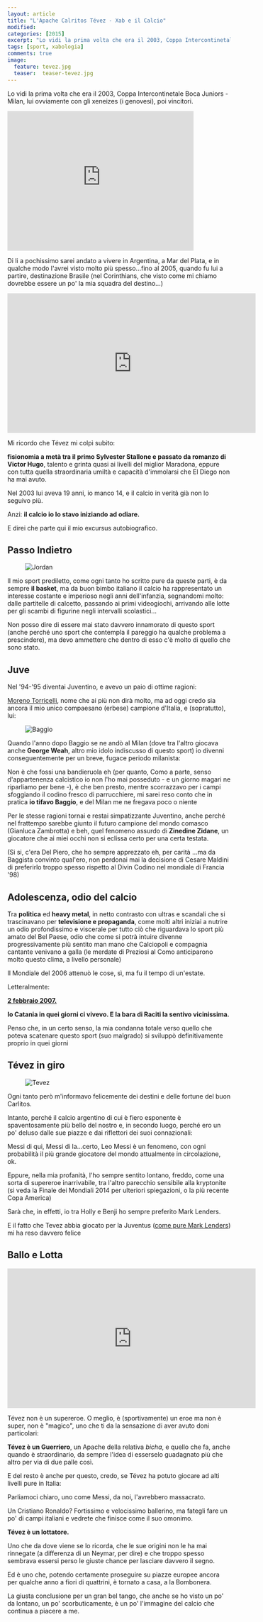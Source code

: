```yaml
---
layout: article
title: "L'Apache Calritos Tévez - Xab e il Calcio"
modified:
categories: [2015]
excerpt: "Lo vidi la prima volta che era il 2003, Coppa Intercontinetale Boca Juniors - Milan, lui ovviamente con gli xeneizes (i genovesi), poi vincitori."
tags: [sport, xabologia]
comments: true
image: 
  feature: tevez.jpg
  teaser:  teaser-tevez.jpg
---
```


Lo vidi la prima volta che era il 2003, Coppa Intercontinetale Boca Juniors - Milan, lui ovviamente con gli xeneizes (i genovesi), poi vincitori.

<iframe width="420" height="315" src="https://www.youtube.com/embed/WBYQrqKNbuw" frameborder="0" allowfullscreen></iframe>

Di li a pochissimo sarei andato a vivere in Argentina, a Mar del Plata, e in qualche modo l'avrei visto molto più spesso...fino al 2005, quando fu lui a partire, destinazione Brasile (nel Corinthians, che visto come mi chiamo dovrebbe essere un po' la mia squadra del destino...)

<iframe width="560" height="315" src="https://www.youtube.com/embed/nFiWRf9naoc" frameborder="0" allowfullscreen></iframe>

Mi ricordo che Tévez mi colpì subito: 

**fisionomia a metà tra il primo Sylvester Stallone e passato da romanzo di Victor Hugo**, talento e grinta quasi ai livelli del miglior Maradona, eppure con tutta quella straordinaria umiltà e capacità d'immolarsi che El Diego non ha mai avuto.

Nel 2003 lui aveva 19 anni, io manco 14, e il calcio in verità già non lo seguivo più.

Anzi: **il calcio io lo stavo iniziando ad odiare.**

E direi che parte qui il mio excursus autobiografico.

## Passo Indietro

<figure>
	<img src='http://1.bp.blogspot.com/-O8LDY003lvk/VcVSBtFepGI/AAAAAAAAMSA/zaiDWye4grI/s1600/MJ.png' alt='Jordan'>
</figure>

Il mio sport prediletto, come ogni tanto ho scritto pure da queste parti, è da sempre **il basket**, ma da buon bimbo italiano il calcio ha rappresentato un interesse costante e imperioso negli anni dell'infanzia, segnandomi molto: dalle partitelle di calcetto, passando ai primi videogiochi, arrivando alle lotte per gli scambi di figurine negli intervalli scolastici...

Non posso dire di essere mai stato davvero innamorato di questo sport (anche perché uno sport che contempla il pareggio ha qualche problema a prescindere), ma devo ammettere che dentro di esso c'è molto di quello che sono stato.

## Juve

Nel '94-'95 diventai Juventino, e avevo un paio di ottime ragioni:

<a href='http://it.wikipedia.org/wiki/Moreno_Torricelli'>Moreno Torricelli</a>, nome che ai più non dirà molto, ma ad oggi credo sia ancora il mio unico compaesano (erbese) campione d'Italia, e (sopratutto), lui:

<figure>
	<img src='http://2.bp.blogspot.com/-mgfLWC_lIU0/VV5472SDOSI/AAAAAAAAMBA/bd7zwtTDq9g/s1600/Roberto_Baggio%252C_Juventus%252C_Pallone_d%2527oro_1993.jpg' alt='Baggio'>
</figure>

Quando l'anno dopo Baggio se ne andò al Milan (dove tra l'altro giocava anche **George Weah**, altro mio idolo indiscusso di questo sport) io divenni conseguentemente per un breve, fugace periodo milanista:

Non è che fossi una bandieruola eh (per quanto, Como a parte, senso d'appartenenza calcistico io non l'ho mai posseduto - e un giorno magari ne riparliamo per bene -), è che ben presto, mentre scorrazzavo per i campi sfoggiando il codino fresco di parrucchiere, mi sarei reso conto che in pratica **io tifavo Baggio**, e del Milan me ne fregava poco o niente

Per le stesse ragioni tornai e restai simpatizzante Juventino, anche perché nel frattempo sarebbe giunto il futuro campione del mondo comasco (Gianluca Zambrotta) e beh, quel fenomeno assurdo di **Zinedine Zidane**, un giocatore che ai miei occhi non si eclissa certo per una certa testata. 

(Si si, c'era Del Piero, che ho sempre apprezzato eh, per carità ...ma da Baggista convinto qual'ero, non perdonai mai la decisione di Cesare Maldini di preferirlo troppo spesso rispetto al Divin Codino nel mondiale di Francia '98)

## Adolescenza, odio del calcio 

Tra **politica** ed **heavy metal**, in netto contrasto con ultras e scandali che si trascinavano per **televisione e propaganda**, come molti altri iniziai a nutrire un odio profondissimo e viscerale per tutto ciò che riguardava lo sport più amato del Bel Paese, odio che come si potrà intuire divenne progressivamente più sentito man mano che Calciopoli e compagnia cantante venivano a galla (le merdate di Preziosi al Como anticiparono molto questo clima, a livello personale)

Il Mondiale del 2006 attenuò le cose, sì, ma fu il tempo di un'estate.

Letteralmente:

<a href='http://it.wikipedia.org/wiki/Scontri_di_Catania'>**2 febbraio 2007.**</a>

**Io Catania in quei giorni ci vivevo. E la bara di Raciti la sentivo vicinissima.**

Penso che, in un certo senso, la mia condanna totale verso quello che poteva scatenare questo sport (suo malgrado) si sviluppò definitivamente proprio in quei giorni

## Tévez in giro

<figure>
	<img src='http://2.bp.blogspot.com/-sxrhfMVjlcU/VcdYmlYSUSI/AAAAAAAAMSU/xLkPoJms3hw/s1600/tevez.jpg' alt='Tevez'>
</figure>

Ogni tanto però m'informavo felicemente dei destini e delle fortune del buon Carlitos.

Intanto, perché il calcio argentino di cui è fiero esponente è spaventosamente più bello del nostro e, in secondo luogo, perché ero un po' deluso dalle sue piazze e dai riflettori dei suoi connazionali:

Messi di qui, Messi di la...certo, Leo Messi è un fenomeno, con ogni probabilità il più grande giocatore del mondo attualmente in circolazione, ok.

Eppure, nella mia profanità, l'ho sempre sentito lontano, freddo, come una sorta di supereroe inarrivabile, tra l'altro parecchio sensibile alla kryptonite (si veda la Finale dei Mondiali 2014 per ulteriori spiegazioni, o la più recente Copa America)

Sarà che, in effetti, io tra Holly e Benji ho sempre preferito Mark Lenders.

E il fatto che Tevez abbia giocato per la Juventus (<a href='http://farm3.static.flickr.com/2398/2178057416_c5e2757c91_o.jpg'>come pure Mark Lenders</a>) mi ha reso davvero felice

## Ballo e Lotta

<iframe width="560" height="315" src="https://www.youtube.com/embed/QROKCqpwypU" frameborder="0" allowfullscreen></iframe>

Tévez non è un supereroe. O meglio, è (sportivamente) un eroe ma non è super, non è "magico", uno che ti da la sensazione di aver avuto doni particolari:

**Tévez è un Guerriero**, un Apache della relativa *bicha*, e quello che fa, anche quando è straordinario, da sempre l'idea di esserselo guadagnato più che altro per via di due palle così.

E del resto è anche per questo, credo, se Tévez ha potuto giocare ad alti livelli pure in Italia:

Parliamoci chiaro, uno come Messi, da noi, l'avrebbero massacrato.

Un Cristiano Ronaldo? Fortissimo e velocissimo ballerino, ma fategli fare un po' di campi italiani e vedrete che finisce come il suo omonimo.

**Tévez è un lottatore.**

Uno che da dove viene se lo ricorda, che le sue origini non le ha mai rinnegate (a differenza di un Neymar, per dire) e che troppo spesso sembrava essersi perso le giuste chance per lasciare davvero il segno.

Ed è uno che, potendo certamente proseguire su piazze europee ancora per qualche anno a fiori di quattrini, è tornato a casa, a la Bombonera.

La giusta conclusione per un gran bel tango, che anche se ho visto un po' da lontano, un po' scorbuticamente, è un po' l'immagine del calcio che continua a piacere a me.